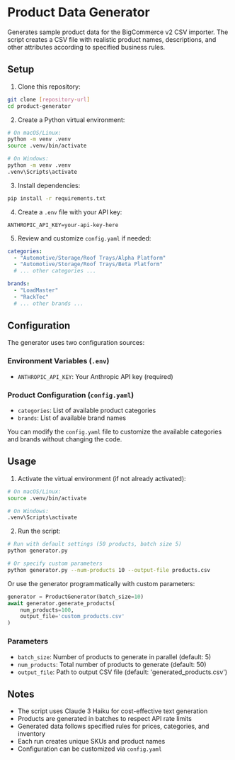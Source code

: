 # Product Data Generator

Generates sample product data for the BigCommerce v2 CSV importer. The script creates a CSV file with realistic product names, descriptions, and other attributes according to specified business rules.

## Setup

1. Clone this repository:
```bash
git clone [repository-url]
cd product-generator
```

2. Create a Python virtual environment:
```bash
# On macOS/Linux:
python -m venv .venv
source .venv/bin/activate

# On Windows:
python -m venv .venv
.venv\Scripts\activate
```

3. Install dependencies:
```bash
pip install -r requirements.txt
```

4. Create a `.env` file with your API key:
```
ANTHROPIC_API_KEY=your-api-key-here
```

5. Review and customize `config.yaml` if needed:
```yaml
categories:
  - "Automotive/Storage/Roof Trays/Alpha Platform"
  - "Automotive/Storage/Roof Trays/Beta Platform"
  # ... other categories ...

brands:
  - "LoadMaster"
  - "RackTec"
  # ... other brands ...
```

## Configuration

The generator uses two configuration sources:

### Environment Variables (`.env`)
- `ANTHROPIC_API_KEY`: Your Anthropic API key (required)

### Product Configuration (`config.yaml`)
- `categories`: List of available product categories
- `brands`: List of available brand names

You can modify the `config.yaml` file to customize the available categories and brands without changing the code.

## Usage

1. Activate the virtual environment (if not already activated):
```bash
# On macOS/Linux:
source .venv/bin/activate

# On Windows:
.venv\Scripts\activate
```

2. Run the script:
```bash
# Run with default settings (50 products, batch size 5)
python generator.py

# Or specify custom parameters
python generator.py --num-products 10 --output-file products.csv
```

Or use the generator programmatically with custom parameters:

```python
generator = ProductGenerator(batch_size=10)
await generator.generate_products(
    num_products=100,
    output_file='custom_products.csv'
)
```

### Parameters

- `batch_size`: Number of products to generate in parallel (default: 5)
- `num_products`: Total number of products to generate (default: 50)
- `output_file`: Path to output CSV file (default: 'generated_products.csv')

## Notes

- The script uses Claude 3 Haiku for cost-effective text generation
- Products are generated in batches to respect API rate limits
- Generated data follows specified rules for prices, categories, and inventory
- Each run creates unique SKUs and product names
- Configuration can be customized via `config.yaml`